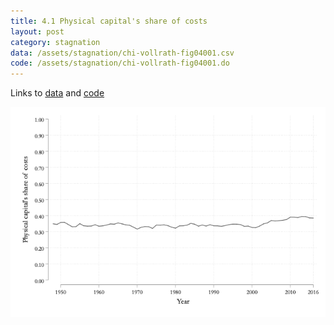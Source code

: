 ```yaml
---
title: 4.1 Physical capital's share of costs
layout: post
category: stagnation
data: /assets/stagnation/chi-vollrath-fig04001.csv
code: /assets/stagnation/chi-vollrath-fig04001.do
---
```


Links to [data](/assets/stagnation/chi-vollrath-fig04001.csv) and [code](/assets/stagnation/chi-vollrath-fig04001.do) 

![4.1 Physical capital's share of costs](/assets/stagnation/chi-vollrath-fig04001.png)
